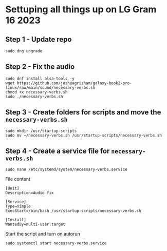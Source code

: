 # Settuping all things up on LG Gram 16 2023
## Step 1 - Update repo
```
sudo dng upgrade
```
## Step 2 - Fix the audio
```
sudo dnf install alsa-tools -y
wget https://github.com/joshuagrisham/galaxy-book2-pro-linux/raw/main/sound/necessary-verbs.sh
chmod +x necessary-verbs.sh
sudo ./necessary-verbs.sh
```
## Step 3 - Create folders for scripts and move the `necessary-verbs.sh`
```
sudo mkdir /usr/startup-scripts
sudo mv ~/necessary-verbs.sh /usr/startup-scripts/necessary-verbs.sh
```
## Step 4 - Create a service file for `necessary-verbs.sh`
```
sudo nano /etc/systemd/system/necessary-verbs.service
```
File content
```
[Unit]
Description=Audio fix

[Service]
Type=simple
ExecStart=/bin/bash /usr/startup-scripts/necessary-verbs.sh

[Install]
WantedBy=multi-user.target
```
Start the script and turn on autorun
```
sudo systemctl start necessary-verbs.service
```
